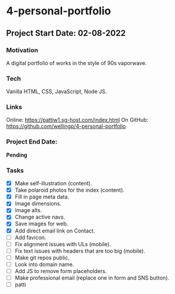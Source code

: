 # 4-personal-portfolio

## Project Start Date: 02-08-2022

### Motivation

A digital portfolio of works in the style of 90s vaporwave.

### Tech
Vanilla HTML, CSS, JavaScript, Node JS.

### Links

Online: https://pattiw1.sg-host.com/index.html
On GitHub: https://github.com/wellingp/4-personal-portfolio

### Project End Date:

**Pending**

### Tasks

- [x] Make self-illustration (content).
- [x] Take polaroid photos for the index (content).
- [x] Fill in page meta data.
- [x] Image dimensions.
- [x] Image alts.
- [x] Change active navs.
- [x] Save images for web.
- [x] Add direct email link on Contact.
- [ ] Add favicon.
- [ ] Fix alignment issues with ULs (mobile).
- [ ] Fix text issues with headers that are too big (mobile).
- [ ] Make git repos public.
- [ ] Look into domain name.
- [ ] Add JS to remove form placeholders.
- [ ] Make professional email (replace one in form and SNS button).
- [ ] patti